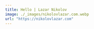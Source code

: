 ```yaml
---
title: Hello | Lazar Nikolov
image: ./_images/nikolovlazar.com.webp
url: "https://nikolovlazar.com"
---
```

